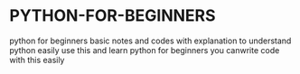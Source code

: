 # PYTHON-FOR-BEGINNERS
python for beginners basic notes and codes with explanation to understand python easily use this and learn python for beginners  you canwrite code with this easily 
